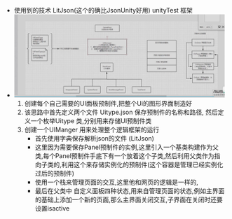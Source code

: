+ 使用到的技术 LitJson(这个的确比JsonUnity好用)  unityTest 框架
+ ![](2023-01-04-12-22-01.png)
    1. 创建每个自己需要的UI面板预制件,把整个Ui的图形界面制造好
    2. 该思路中首先定义两个文件 Uitype.json 保存预制件的名称和路径, 然后定义一个枚举Uitype 类,分别用来存储UI预制件类
    3. 创建一个UIManger 用来处理整个逻辑框架的运行
        + 首先使用字典保存解析json的文件 (LitJson)
        + 这里因为需要保存Panel预制件的实例,这里引入一个基类构建作为父类,每个Panel预制件手底下有一个放着这个子类,然后利用父类作为指向子类的,利用这个来存储实例化的预制件(这个容器是管理已经实例化过后的预制件)
        + 使用一个栈来管理页面的交互,这里他和网页的逻辑是一样的,
        + 最后在父类中 自定义面板四种状态,用来自管理页面的状态,例如主界面的基础上添加一个新的页面,那么主界面关闭交互,子界面在关闭时还要 设置isactive
